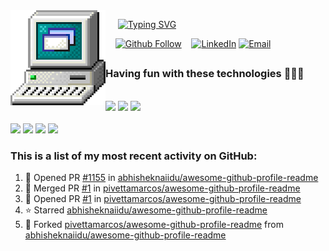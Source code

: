 <img align="left" width="152" height="152" src="https://github.com/pivettamarcos/pivettamarcos/blob/main/computer_explorer.gif">

&nbsp;&nbsp;&nbsp;&nbsp; [![Typing SVG](https://readme-typing-svg.demolab.com?font=VT323&size=25&duration=1000&pause=200&color=F7F7F7&multiline=true&repeat=false&random=false&width=600&height=100&lines=%3E+Hey!+I'm+Marcos+Pivetta+;%3E+I+work+with+Machine+Learning+and+all+stuff+related;%3E+I+also+love+contributing+to+open+source+projects)](https://git.io/typing-svg)

&nbsp;&nbsp;&nbsp;&nbsp;[![Github Follow](https://img.shields.io/github/followers/pivettamarcos?label=Follow%20Me&style=for-the-badge&labelColor=%23009999&color=%23009999)](https://github.com/pivettamarcos) &nbsp;&nbsp;  [![LinkedIn](https://img.shields.io/badge/LinkedIn-grey?style=for-the-badge&color=000080&logo=LinkedIn)](https://www.linkedin.com/in/marcos-pivetta) [![Email](https://img.shields.io/badge/Email-white?style=for-the-badge&color=000080&logo=Gmail&logoColor=white)](mailto:marcospivetta60@gmail.com)  



<!---
Ever since I joined GitHub **{{ ACCOUNT_AGE }}** years ago, I pushed **{{ COMMITS }}** commits, opened **{{ ISSUES }}** issues, submitted **{{ PULL_REQUESTS }}** pull requests, received **{{ STARS }}** stars across **{{ REPOSITORIES }}** personal projects, and contributed to **{{ REPOSITORIES_CONTRIBUTED_TO }}** public repositories.
-->

##

### **Having fun with these technologies 👨🏽‍💻**
<div align="left">

<br/>
<div>
<img src="https://img.shields.io/badge/Python%20-%2343853D.svg?&style=for-the-badge&logo=Python&logoColor=white"/>
<img src="https://img.shields.io/badge/MLFlow%20-%23007ACC.svg?&style=for-the-badge&logo=MLFlow&logoColor=white"/>
<img src="https://img.shields.io/badge/FastAPI%23%20-%23239120.svg?&style=for-the-badge&logo=FastAPI&logoColor=white"/>
</div>
<br/>
<div>
<img src="https://img.shields.io/badge/PyTorch%20-%2320232a.svg?&style=for-the-badge&logo=PyTorch&logoColor=%2361DAFB"/>
<img src="https://img.shields.io/badge/scikitlearn%20-%2335495e.svg?&style=for-the-badge&logo=scikitlearn&logoColor=%234FC08D"/>
<img src="https://img.shields.io/badge/pandas%20-%23F05033.svg?&style=for-the-badge&logo=pandas&logoColor=white"/>
  <img src="https://img.shields.io/badge/Plotly%20-%23F05033.svg?&style=for-the-badge&logo=Plotly&logoColor=white"/>
</div>
</div>

<!---
## Github Stats  
<div align="center"><img src="https://github-readme-stats.vercel.app/api?username=pivettamarcos&show_icons=true&count_private=true" align="center" /></div>  
-->

### **This is a list of my most recent activity on GitHub:**
<!--RECENT_ACTIVITY:start-->
1. 💪 Opened PR [#1155](https://github.com/abhisheknaiidu/awesome-github-profile-readme/pull/1155) in [abhisheknaiidu/awesome-github-profile-readme](https://github.com/abhisheknaiidu/awesome-github-profile-readme)<br>
2. 🎉 Merged PR [#1](https://github.com/pivettamarcos/awesome-github-profile-readme/pull/1) in [pivettamarcos/awesome-github-profile-readme](https://github.com/pivettamarcos/awesome-github-profile-readme)<br>
3. 💪 Opened PR [#1](https://github.com/pivettamarcos/awesome-github-profile-readme/pull/1) in [pivettamarcos/awesome-github-profile-readme](https://github.com/pivettamarcos/awesome-github-profile-readme)<br>
4. ⭐ Starred [abhisheknaiidu/awesome-github-profile-readme](https://github.com/abhisheknaiidu/awesome-github-profile-readme)<br>
5. 🔱 Forked [pivettamarcos/awesome-github-profile-readme](https://github.com/pivettamarcos/awesome-github-profile-readme) from [abhisheknaiidu/awesome-github-profile-readme](https://github.com/abhisheknaiidu/awesome-github-profile-readme)<br>
<!--RECENT_ACTIVITY:end-->
